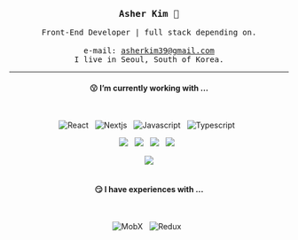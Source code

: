 <div align='center'>
 <h3><samp><strong>Asher Kim</strong> 👋 </samp></h3>

 <samp>Front-End Developer | full stack depending on.</samp><br/>
 <br/>
 <samp>e-mail: asherkim39@gmail.com</samp><br/>
 <samp>I live in Seoul, South of Korea.</samp>
 
 
 <!-- <a href="https://velog.io/@ashekruu"><img src="https://img.shields.io/badge/Velog-3DDC84?style=flat&logo=Blogger&logoColor=white"/></a>&nbsp;&nbsp; -->
 <!-- <a href="https://medium.com/@kyuseon39"><img src="https://img.shields.io/badge/Medium-000000?style=flat&logo=Medium&logoColor=white"/></a>&nbsp;&nbsp; -->
 <!-- <a href="https://codesandbox.io/u/kyuseon39"><img src="https://img.shields.io/badge/CodeSendBox-000000?style=flat&logo=CodeSandbox&logoColor=white"/></a>&nbsp;&nbsp; -->
 <!-- <a href="https://instagram.com/_8sher"><img src="https://img.shields.io/badge/Instagram-E4405F?style=flat&logo=Instagram&logoColor=white"/></a>&nbsp;&nbsp; -->
 
 <hr>
 
 <h4>😗  I’m currently working with ...</h4><br/>

 <p>
   <img alt="React" src="https://img.shields.io/badge/React-20232A?style=for-the-badge&logo=react&logoColor=61DAFB" />&nbsp;&nbsp;
   <img alt="Nextjs" src="https://img.shields.io/badge/Next.Js-20232A?style=for-the-badge&logo=Next.js&logoColor=61DAFB" />&nbsp;&nbsp;
   <img alt="Javascript" src="https://img.shields.io/badge/JS-F7DF1E?style=for-the-badge&logo=javascript&logoColor=black" />&nbsp;&nbsp;
   <img alt="Typescript" src="https://img.shields.io/badge/TS-3073C0?style=for-the-badge&logo=typescript&logoColor=white" />&nbsp;&nbsp;
 </p>
 <p>
   <img src="https://img.shields.io/badge/CSS3-1572B6?&style=for-the-badge&logo=css3&logoColor=white" />&nbsp;&nbsp;
   <img src="https://img.shields.io/badge/sass%20-%23cc6699.svg?&style=for-the-badge&logo=sass&logoColor=white" />&nbsp;&nbsp;
   <img src="https://img.shields.io/badge/Styled Components-DB7093?style=for-the-badge&logo=styled-components&logoColor=white" />&nbsp;&nbsp;
   <img src="https://img.shields.io/badge/mui-#007FFF?style=for-the-badge&logo=Material UI&logoColor=white" />&nbsp;&nbsp;
 
   <!-- <img src="https://img.shields.io/badge/Tailwind CSS-06B6D4?style=for-the-badge&logo=Tailwind CSS&logoColor=white" />&nbsp;&nbsp; -->
  
   <img src="https://img.shields.io/badge/AWS-232F3E?style=for-the-badge&logo=Amazon AWS&logoColor=white" /><br/><br/>
 </p>

 <h4>😏  I have experiences with ...</h4><br/>
 <p>
   <img alt="MobX" src="https://img.shields.io/badge/Mobx-FF9955?style=for-the-badge&logo=mobx&logoColor=white" />&nbsp;&nbsp;
   <img alt="Redux" src="https://img.shields.io/badge/redux-764ABC?style=for-the-badge&logo=redux&logoColor=white" />&nbsp;&nbsp;
 </p>

 
<!-- <hr/> -->
 
<!-- <h4>👾 Git Stats</h4><br/> -->
<!--  [![Top Langs](https://github-readme-stats.vercel.app/api/top-langs/?username=asherkuu&layout=compact)]() -->
<!-- ![Anurag's GitHub stats](https://github-readme-stats.vercel.app/api?username=asherkuu&show_icons=true&theme=radical)&nbsp;&nbsp; -->
</div>

